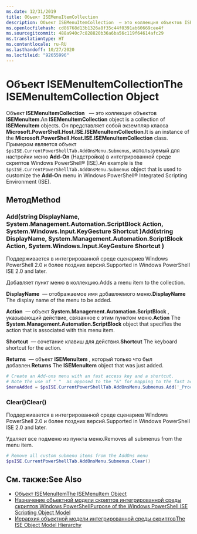 ```yaml
---
ms.date: 12/31/2019
title: Объект ISEMenuItemCollection
description: Объект ISEMenuItemCollection  — это коллекция объектов ISEMenuItem.
ms.openlocfilehash: cd86768d13b1326a8f35c44f0391ab60669cee4f
ms.sourcegitcommit: 488a940c7c828820b36a6ba56c119f64614afc29
ms.translationtype: HT
ms.contentlocale: ru-RU
ms.lasthandoff: 10/27/2020
ms.locfileid: "92655996"
---
```

# <a name="the-isemenuitemcollection-object"></a><span data-ttu-id="d8278-103">Объект ISEMenuItemCollection</span><span class="sxs-lookup"><span data-stu-id="d8278-103">The ISEMenuItemCollection Object</span></span>

<span data-ttu-id="d8278-104">Объект **ISEMenuItemCollection**   — это коллекция объектов **ISEMenuItem**.</span><span class="sxs-lookup"><span data-stu-id="d8278-104">An **ISEMenuItemCollection** object is a collection of **ISEMenuItem** objects.</span></span> <span data-ttu-id="d8278-105">Он представляет собой экземпляр класса **Microsoft.PowerShell.Host.ISE.ISEMenuItemCollection**.</span><span class="sxs-lookup"><span data-stu-id="d8278-105">It is an instance of the **Microsoft.PowerShell.Host.ISE.ISEMenuItemCollection** class.</span></span> <span data-ttu-id="d8278-106">Примером является объект `$psISE.CurrentPowerShellTab.AddOnsMenu.Submenus`, используемый для настройки меню **Add-On** (Надстройка) в интегрированной среде скриптов Windows PowerShell&reg; (ISE).</span><span class="sxs-lookup"><span data-stu-id="d8278-106">An example is the `$psISE.CurrentPowerShellTab.AddOnsMenu.Submenus` object that is used to customize the **Add-On** menu in Windows PowerShell&reg; Integrated Scripting Environment (ISE).</span></span>

## <a name="method"></a><span data-ttu-id="d8278-107">Метод</span><span class="sxs-lookup"><span data-stu-id="d8278-107">Method</span></span>

### <a name="addstring-displayname-systemmanagementautomationscriptblock-action-systemwindowsinputkeygesture-shortcut-"></a><span data-ttu-id="d8278-108">Add\(string DisplayName, System.Management.Automation.ScriptBlock Action, System.Windows.Input.KeyGesture Shortcut \)</span><span class="sxs-lookup"><span data-stu-id="d8278-108">Add\(string DisplayName, System.Management.Automation.ScriptBlock Action, System.Windows.Input.KeyGesture Shortcut \)</span></span>

<span data-ttu-id="d8278-109">Поддерживается в интегрированной среде сценариев Windows PowerShell 2.0 и более поздних версий.</span><span class="sxs-lookup"><span data-stu-id="d8278-109">Supported in Windows PowerShell ISE 2.0 and later.</span></span>

<span data-ttu-id="d8278-110">Добавляет пункт меню в коллекцию.</span><span class="sxs-lookup"><span data-stu-id="d8278-110">Adds a menu item to the collection.</span></span>

<span data-ttu-id="d8278-111">**DisplayName**  — отображаемое имя добавляемого меню.</span><span class="sxs-lookup"><span data-stu-id="d8278-111">**DisplayName** The display name of the menu to be added.</span></span>

<span data-ttu-id="d8278-112">**Action**  — объект **System.Management.Automation.ScriptBlock** , указывающий действие, связанное с этим пунктом меню.</span><span class="sxs-lookup"><span data-stu-id="d8278-112">**Action** The **System.Management.Automation.ScriptBlock** object that specifies the action that is associated with this menu item.</span></span>

<span data-ttu-id="d8278-113">**Shortcut**  — сочетание клавиш для действия.</span><span class="sxs-lookup"><span data-stu-id="d8278-113">**Shortcut** The keyboard shortcut for the action.</span></span>

<span data-ttu-id="d8278-114">**Returns**  — объект **ISEMenuItem** , который только что был добавлен.</span><span class="sxs-lookup"><span data-stu-id="d8278-114">**Returns** The **ISEMenuItem** object that was just added.</span></span>

```powershell
# Create an Add-ons menu with an fast access key and a shortcut.
# Note the use of "_"  as opposed to the "&" for mapping to the fast access key letter for the menu item.
$menuAdded = $psISE.CurrentPowerShellTab.AddOnsMenu.Submenus.Add('_Process', {Get-Process}, 'Alt+P')
```

### <a name="clear"></a><span data-ttu-id="d8278-115">Clear\(\)</span><span class="sxs-lookup"><span data-stu-id="d8278-115">Clear\(\)</span></span>

<span data-ttu-id="d8278-116">Поддерживается в интегрированной среде сценариев Windows PowerShell 2.0 и более поздних версий.</span><span class="sxs-lookup"><span data-stu-id="d8278-116">Supported in Windows PowerShell ISE 2.0 and later.</span></span>

<span data-ttu-id="d8278-117">Удаляет все подменю из пункта меню.</span><span class="sxs-lookup"><span data-stu-id="d8278-117">Removes all submenus from the menu item.</span></span>

```powershell
# Remove all custom submenu items from the AddOns menu
$psISE.CurrentPowerShellTab.AddOnsMenu.Submenus.Clear()
```

## <a name="see-also"></a><span data-ttu-id="d8278-118">См. также:</span><span class="sxs-lookup"><span data-stu-id="d8278-118">See Also</span></span>

- [<span data-ttu-id="d8278-119">Объект ISEMenuItem</span><span class="sxs-lookup"><span data-stu-id="d8278-119">The ISEMenuItem Object</span></span>](The-ISEMenuItem-Object.md)
- [<span data-ttu-id="d8278-120">Назначение объектной модели скриптов интегрированной среды скриптов Windows PowerShell</span><span class="sxs-lookup"><span data-stu-id="d8278-120">Purpose of the Windows PowerShell ISE Scripting Object Model</span></span>](Purpose-of-the-Windows-PowerShell-ISE-Scripting-Object-Model.md)
- [<span data-ttu-id="d8278-121">Иерархия объектной модели интегрированной среды скриптов</span><span class="sxs-lookup"><span data-stu-id="d8278-121">The ISE Object Model Hierarchy</span></span>](The-ISE-Object-Model-Hierarchy.md)
